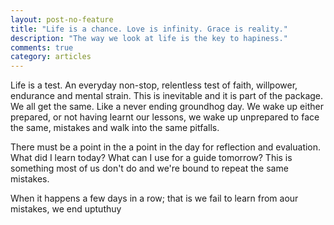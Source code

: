 ```yaml
---
layout: post-no-feature
title: "Life is a chance. Love is infinity. Grace is reality."
description: "The way we look at life is the key to hapiness."
comments: true
category: articles
---
```


Life is a test. An everyday non-stop, relentless test of faith, willpower, endurance and mental strain. This is inevitable and it is part of the package. We all get the same. Like a never ending groundhog day. We wake up either prepared, or not having learnt our lessons, we wake up unprepared to face the same, mistakes and walk into the same pitfalls.

There must be a point in the a point in the day for reflection and evaluation. What did I learn today? What can I use for a guide tomorrow? This is something most of us don't do and we're bound to repeat the same mistakes.

When it happens a few days in a row; that is we fail to learn from aour mistakes, we end uptuthuy